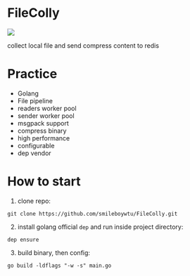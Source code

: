 # FileColly

![](https://github.com/smileboywtu/FileColly/blob/master/screen/arch.png)

collect local file and send compress content to redis

# Practice

- Golang
- File pipeline
- readers worker pool
- sender worker pool
- msgpack support
- compress binary
- high performance
- configurable
- dep vendor
 
# How to start

1. clone repo:
``` shell
git clone https://github.com/smileboywtu/FileColly.git
```
2. install golang official `dep` and run inside project directory:
``` shell
dep ensure
```
3. build binary, then config:
``` shell
go build -ldflags "-w -s" main.go
```